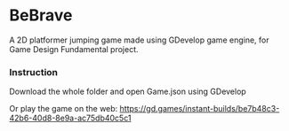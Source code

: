 # BeBrave

A 2D platformer jumping game made using GDevelop game engine, for Game Design Fundamental project.

### Instruction

Download the whole folder and open Game.json using GDevelop

Or play the game on the web: https://gd.games/instant-builds/be7b48c3-42b6-40d8-8e9a-ac75db40c5c1
